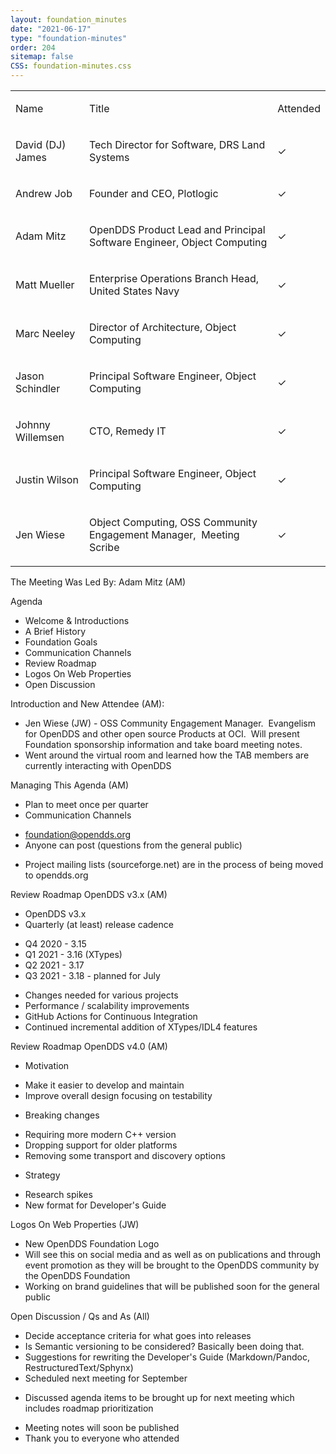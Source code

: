 ```yaml
---
layout: foundation_minutes
date: "2021-06-17"
type: "foundation-minutes"
order: 204
sitemap: false
CSS: foundation-minutes.css
---
```


<table class="c24">
    <tbody>
        <tr class="c2">
            <td class="c17 c22" colspan="1" rowspan="1">
                <p class="c7"><span class="c15 c1">Name</span></p>
            </td>
            <td class="c11 c17" colspan="1" rowspan="1">
                <p class="c7"><span class="c1 c15">Title</span></p>
            </td>
            <td class="c19 c17" colspan="1" rowspan="1">
                <p class="c7"><span class="c15 c1">Attended</span></p>
            </td>
        </tr>
        <tr class="c2">
            <td class="c21" colspan="1" rowspan="1">
                <p class="c9"><span class="c4">David (DJ) James</span></p>
            </td>
            <td class="c11" colspan="1" rowspan="1">
                <p class="c7"><span class="c0">Tech Director for Software, DRS Land Systems</span></p>
            </td>
            <td class="c19" colspan="1" rowspan="1">
                <p class="c7"><span class="c0">&#10003;</span></p>
            </td>
        </tr>
        <tr class="c2">
            <td class="c21" colspan="1" rowspan="1">
                <p class="c9"><span class="c4">Andrew Job</span></p>
            </td>
            <td class="c11" colspan="1" rowspan="1">
                <p class="c7"><span class="c3">Founder and CEO, Plotlogic</span></p>
            </td>
            <td class="c19" colspan="1" rowspan="1">
                <p class="c7"><span class="c0">&#10003;</span></p>
            </td>
        </tr>
        <tr class="c6">
            <td class="c21" colspan="1" rowspan="1">
                <p class="c9"><span class="c4">Adam Mitz</span></p>
            </td>
            <td class="c26" colspan="1" rowspan="1">
                <p class="c7"><span class="c18">OpenDDS Product Lead and Principal Software Engineer, Object
                        Computing</span></p>
            </td>
            <td class="c19" colspan="1" rowspan="1">
                <p class="c7"><span class="c0">&#10003;</span></p>
            </td>
        </tr>
        <tr class="c2">
            <td class="c21" colspan="1" rowspan="1">
                <p class="c9"><span class="c4">Matt Mueller</span></p>
            </td>
            <td class="c11" colspan="1" rowspan="1">
                <p class="c7"><span class="c3">Enterprise Operations Branch Head, United States Navy</span></p>
            </td>
            <td class="c19" colspan="1" rowspan="1">
                <p class="c7"><span class="c0">&#10003;</span></p>
            </td>
        </tr>
        <tr class="c2">
            <td class="c21" colspan="1" rowspan="1">
                <p class="c9"><span class="c4">Marc Neeley</span></p>
            </td>
            <td class="c11" colspan="1" rowspan="1">
                <p class="c7"><span class="c3">Director of Architecture, Object Computing</span></p>
            </td>
            <td class="c19" colspan="1" rowspan="1">
                <p class="c7"><span class="c0">&#10003;</span></p>
            </td>
        </tr>
        <tr class="c2">
            <td class="c21" colspan="1" rowspan="1">
                <p class="c9"><span class="c4">Jason Schindler </span></p>
            </td>
            <td class="c11" colspan="1" rowspan="1">
                <p class="c7"><span class="c3">Principal Software Engineer, Object Computing</span></p>
            </td>
            <td class="c19" colspan="1" rowspan="1">
                <p class="c7"><span class="c0">&#10003;</span></p>
            </td>
        </tr>
        <tr class="c2">
            <td class="c21" colspan="1" rowspan="1">
                <p class="c9"><span class="c4">Johnny Willemsen</span></p>
            </td>
            <td class="c11" colspan="1" rowspan="1">
                <p class="c7"><span class="c3">CTO, Remedy IT</span></p>
            </td>
            <td class="c19" colspan="1" rowspan="1">
                <p class="c7"><span class="c0">&#10003;</span></p>
            </td>
        </tr>
        <tr class="c2">
            <td class="c21" colspan="1" rowspan="1">
                <p class="c9"><span class="c4">Justin Wilson </span></p>
            </td>
            <td class="c11" colspan="1" rowspan="1">
                <p class="c7"><span class="c3">Principal Software Engineer, Object Computing</span></p>
            </td>
            <td class="c19" colspan="1" rowspan="1">
                <p class="c7"><span class="c0">&#10003;</span></p>
            </td>
        </tr>
        <tr class="c2">
            <td class="c21" colspan="1" rowspan="1">
                <p class="c9"><span class="c4">Jen Wiese </span></p>
            </td>
            <td class="c11" colspan="1" rowspan="1">
                <p class="c7"><span class="c3">Object Computing, OSS Community Engagement Manager, &nbsp;Meeting
                        Scribe</span></p>
            </td>
            <td class="c19" colspan="1" rowspan="1">
                <p class="c7"><span class="c0">&#10003;</span></p>
            </td>
        </tr>
    </tbody>
</table>
<p class="c12"><span class="c4"></span></p>
<p class="c16"><span class="c1">The Meeting Was Led By</span><span class="c4">: Adam Mitz (AM)</span></p>
<p class="c12"><span class="c13 c1"></span></p>
<p class="c16"><span class="c13 c1">Agenda</span></p>
<ul class="c8 lst-kix_itdk6wqorndr-0 start">
    <li class="c5 li-bullet-0"><span class="c4">Welcome &amp; Introductions</span></li>
    <li class="c5 li-bullet-0"><span class="c4">A Brief History</span></li>
    <li class="c5 li-bullet-0"><span class="c4">Foundation Goals</span></li>
    <li class="c5 li-bullet-0"><span class="c4">Communication Channels</span></li>
    <li class="c5 li-bullet-0"><span class="c4">Review Roadmap</span></li>
    <li class="c5 li-bullet-0"><span class="c4">Logos On Web Properties</span></li>
    <li class="c5 li-bullet-0"><span>Open Discussion</span></li>
</ul>
<p class="c12"><span class="c4"></span></p>
<p class="c16"><span class="c1">Introduction and New Attendee</span><span class="c4">&nbsp;(AM): </span></p>
<ul class="c8 lst-kix_s4acs9vfof8c-0 start">
    <li class="c5 li-bullet-0"><span class="c4">Jen Wiese (JW) - OSS Community Engagement Manager. &nbsp;Evangelism for
            OpenDDS and other open source Products at OCI. &nbsp;Will present Foundation sponsorship information and
            take board meeting notes.</span></li>
    <li class="c5 li-bullet-0"><span class="c4">Went around the virtual room and learned how the TAB members are
            currently interacting with OpenDDS </span></li>
</ul>
<p class="c12"><span class="c4"></span></p>
<p class="c16"><span class="c1">Managing This Agenda</span><span class="c4">&nbsp;(AM)</span></p>
<ul class="c8 lst-kix_quudfkqgu23t-0 start">
    <li class="c5 li-bullet-0"><span class="c4">Plan to meet once per quarter</span></li>
    <li class="c5 li-bullet-0"><span class="c4">Communication Channels</span></li>
</ul>
<ul class="c8 lst-kix_quudfkqgu23t-1 start">
    <li class="c10 li-bullet-0"><span class="c14"><a class="c25"
                href="mailto:foundation@opendds.org">foundation@opendds.org</a></span></li>
    <li class="c10 li-bullet-0"><span class="c4">Anyone can post (questions from the general public)</span></li>
</ul>
<ul class="c8 lst-kix_quudfkqgu23t-0">
    <li class="c5 li-bullet-0"><span class="c4">Project mailing lists (sourceforge.net) are in the process of being
            moved to opendds.org</span></li>
</ul>
<p class="c12"><span class="c4"></span></p>
<p class="c16"><span class="c1">Review Roadmap </span><span>OpenDDS v3.x </span><span class="c4">(AM)</span></p>
<ul class="c8 lst-kix_o2l53iyo7rue-0 start">
    <li class="c5 li-bullet-0"><span class="c4">OpenDDS v3.x</span></li>
    <li class="c5 li-bullet-0"><span class="c4">Quarterly (at least) release cadence</span></li>
</ul>
<ul class="c8 lst-kix_o2l53iyo7rue-1 start">
    <li class="c10 li-bullet-0"><span class="c4">Q4 2020 - 3.15</span></li>
    <li class="c10 li-bullet-0"><span class="c4">Q1 2021 - 3.16 (XTypes)</span></li>
    <li class="c10 li-bullet-0"><span class="c4">Q2 2021 - 3.17</span></li>
    <li class="c10 li-bullet-0"><span class="c4">Q3 2021 - 3.18 - planned for July</span></li>
</ul>
<ul class="c8 lst-kix_o2l53iyo7rue-0">
    <li class="c5 li-bullet-0"><span class="c4">Changes needed for various projects</span></li>
    <li class="c5 li-bullet-0"><span class="c4">Performance / scalability improvements</span></li>
    <li class="c5 li-bullet-0"><span class="c4">GitHub Actions for Continuous Integration</span></li>
    <li class="c5 li-bullet-0"><span class="c4">Continued incremental addition of XTypes/IDL4 features</span></li>
</ul>
<p class="c12"><span class="c13 c1"></span></p>
<p class="c16"><span class="c1">Review Roadmap </span><span>OpenDDS v4.0</span><span class="c4">&nbsp;(AM)</span>
</p>
<ul class="c8 lst-kix_o2l53iyo7rue-0">
    <li class="c5 li-bullet-0"><span class="c4">Motivation</span></li>
</ul>
<ul class="c8 lst-kix_o2l53iyo7rue-1 start">
    <li class="c10 li-bullet-0"><span class="c4">Make it easier to develop and maintain</span></li>
    <li class="c10 li-bullet-0"><span class="c4">Improve overall design focusing on testability</span></li>
</ul>
<ul class="c8 lst-kix_o2l53iyo7rue-0">
    <li class="c5 li-bullet-0"><span class="c4">Breaking changes</span></li>
</ul>
<ul class="c8 lst-kix_o2l53iyo7rue-1 start">
    <li class="c10 li-bullet-0"><span class="c4">Requiring more modern C++ version</span></li>
    <li class="c10 li-bullet-0"><span class="c4">Dropping support for older platforms</span></li>
    <li class="c10 li-bullet-0"><span class="c4">Removing some transport and discovery options</span></li>
</ul>
<ul class="c8 lst-kix_o2l53iyo7rue-0">
    <li class="c5 li-bullet-0"><span class="c4">Strategy</span></li>
</ul>
<ul class="c8 lst-kix_o2l53iyo7rue-1 start">
    <li class="c10 li-bullet-0"><span class="c4">Research spikes</span></li>
    <li class="c10 li-bullet-0"><span class="c4">New format for Developer&#39;s Guide</span></li>
</ul>
<p class="c12"><span class="c4"></span></p>
<p class="c16"><span class="c1">Logos On Web Properties </span><span>(JW)</span></p>
<ul class="c8 lst-kix_hcr87o6pu1gw-0 start">
    <li class="c5 li-bullet-0"><span class="c4">New OpenDDS Foundation Logo</span></li>
    <li class="c5 li-bullet-0"><span class="c4">Will see this on social media and as well as on publications and
            through event promotion as they will be brought to the OpenDDS community by the OpenDDS
            Foundation</span></li>
    <li class="c5 li-bullet-0"><span class="c4">Working on brand guidelines that will be published soon for the
            general public </span></li>
</ul>
<p class="c12"><span class="c4"></span></p>
<p class="c16"><span class="c1">Open Discussion / Qs and As</span><span class="c4">&nbsp;(All)</span></p>
<ul class="c8 lst-kix_eqp65bg0ry2j-0 start">
    <li class="c5 li-bullet-0"><span class="c4">Decide acceptance criteria for what goes into releases</span></li>
    <li class="c5 li-bullet-0"><span class="c4">Is Semantic versioning to be considered? Basically been doing
            that.</span></li>
    <li class="c5 li-bullet-0"><span class="c4">Suggestions for rewriting the Developer&#39;s Guide
            (Markdown/Pandoc, RestructuredText/Sphynx)</span></li>
    <li class="c5 li-bullet-0"><span class="c4">Scheduled next meeting for September</span></li>
</ul>
<ul class="c8 lst-kix_eqp65bg0ry2j-1 start">
    <li class="c10 li-bullet-0"><span class="c4">Discussed agenda items to be brought up for next meeting which
            includes roadmap prioritization</span></li>
</ul>
<ul class="c8 lst-kix_eqp65bg0ry2j-0">
    <li class="c5 li-bullet-0"><span class="c4">Meeting notes will soon be published</span></li>
    <li class="c5 li-bullet-0"><span class="c4">Thank you to everyone who attended</span></li>
</ul>
